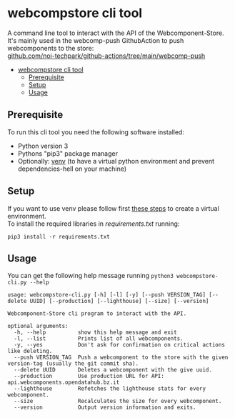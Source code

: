 <!--
SPDX-FileCopyrightText: NOI Techpark <digital@noi.bz.it>

SPDX-License-Identifier: CC0-1.0
-->

# webcompstore cli tool
A command line tool to interact with the API of the Webcomponent-Store.  
It's mainly used in the webcomp-push GithubAction to push webcomponents to the store:  
[github.com/noi-techpark/github-actions/tree/main/webcomp-push](https://github.com/noi-techpark/github-actions/tree/main/webcomp-push)

- [webcompstore cli tool](#webcompstore-cli-tool)
  - [Prerequisite](#prerequisite)
  - [Setup](#setup)
  - [Usage](#usage)

## Prerequisite
To run this cli tool you need the following software installed:  
- Python version 3
- Pythons "pip3" package manager
- Optionally: [venv](https://docs.python.org/3/library/venv.html) (to have a virtual python environment and prevent dependencies-hell on your machine) 

## Setup
If you want to use venv please follow first [these steps](https://docs.python.org/3/library/venv.html#creating-virtual-environments) to create a virtual environment.  
To install the required libraries in *requirements.txt* running:  
```
pip3 install -r requirements.txt
```


## Usage
You can get the following help message running `python3 webcompstore-cli.py --help`

```
usage: webcompstore-cli.py [-h] [-l] [-y] [--push VERSION_TAG] [--delete UUID] [--production] [--lighthouse] [--size] [--version]

Webcomponent-Store cli program to interact with the API.

optional arguments:
  -h, --help          show this help message and exit
  -l, --list          Prints list of all webcomponents.
  -y, --yes           Don't ask for confirmation on critical actions like deleting.
  --push VERSION_TAG  Push a webcomponent to the store with the given version-tag (usually the git commit sha).
  --delete UUID       Deletes a webcomponent with the give uuid.
  --production        Use production URL for API: api.webcomponents.opendatahub.bz.it
  --lighthouse        Refetches the lighthouse stats for every webcomponent.
  --size              Recalculates the size for every webcomponent.
  --version           Output version information and exits.
```